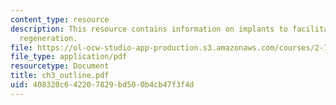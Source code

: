 ```yaml
---
content_type: resource
description: This resource contains information on implants to facilitate tissue/organ
  regeneration.
file: https://ol-ocw-studio-app-production.s3.amazonaws.com/courses/2-782j-design-of-medical-devices-and-implants-spring-2006/408320c642207829bd500b4cb47f3f4d_ch3_outline.pdf
file_type: application/pdf
resourcetype: Document
title: ch3_outline.pdf
uid: 408320c6-4220-7829-bd50-0b4cb47f3f4d
---
```

